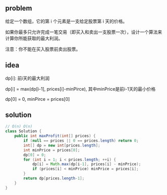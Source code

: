 ## problem
给定一个数组，它的第 i 个元素是一支给定股票第 i 天的价格。

如果你最多只允许完成一笔交易（即买入和卖出一支股票一次），设计一个算法来计算你所能获取的最大利润。

注意：你不能在买入股票前卖出股票。

## idea
dp[i]: 前i天的最大利润

dp[i] = max(dp[i-1], prices[i]-minPirce), 其中minPrice是前i-1天的最小价格

dp[0] = 0, minPirce = prices[0]

## solution
```java
// O(n) O(n)
class Solution {
    public int maxProfit(int[] prices) {
        if (null == prices || 0 == prices.length) return 0;
        int[] dp = new int[prices.length];
        int minPrice = prices[0];
        dp[0] = 0;
        for (int i = 1; i < prices.length; ++i) {
            dp[i] = Math.max(dp[i-1], prices[i] - minPrice);
            if (prices[i] < minPrice) minPrice = prices[i];
        }
        return dp[prices.length-1];
    }
}
```